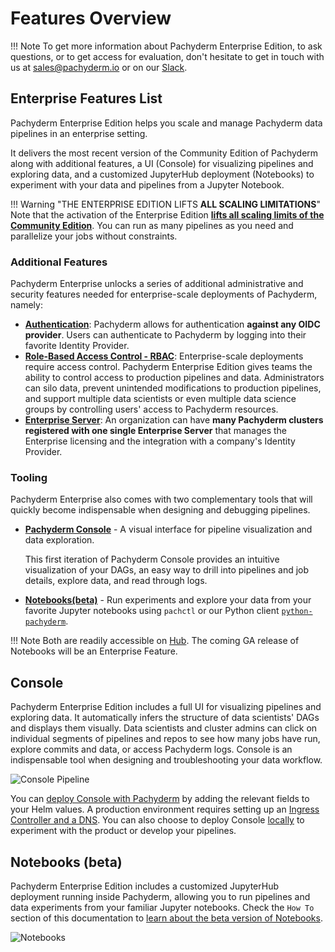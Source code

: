 # Features Overview

!!! Note
     To get more information about Pachyderm Enterprise Edition, to ask questions, or to get access for evaluation, don't hesitate to get in touch with us at [sales@pachyderm.io](mailto:sales@pachyderm.io) or on our [Slack](http://slack.pachyderm.io/). 


## Enterprise Features List

Pachyderm Enterprise Edition helps you scale and manage Pachyderm data pipelines in an enterprise setting.

It delivers the most recent version of the Community Edition of Pachyderm along with additional features, a UI (Console) for visualizing pipelines and exploring data, and a customized JupyterHub deployment (Notebooks) to experiment with your data and pipelines from a Jupyter Notebook.

!!! Warning "THE ENTERPRISE EDITION LIFTS **ALL SCALING LIMITATIONS**"
     Note that the activation of the Enterprise Edition [**lifts all scaling limits of the Community Edition**](../../reference/scaling_limits/). You can run as many pipelines as you need and parallelize your jobs without constraints.


### Additional Features

Pachyderm Enterprise unlocks a series of additional administrative and security features needed for enterprise-scale deployments of Pachyderm, namely:

- [**Authentication**](../auth/authentication/): Pachyderm allows for authentication **against any OIDC provider**. Users can authenticate to Pachyderm by logging into their favorite Identity Provider. 
- [**Role-Based Access Control - RBAC**](../auth/authorization/): Enterprise-scale deployments require access control.  Pachyderm Enterprise Edition gives teams the ability to control access to production pipelines and data.  Administrators can silo data, prevent unintended modifications to production pipelines, and support multiple data scientists or even multiple data science groups by controlling users' access to Pachyderm resources.
- [**Enterprise Server**](../auth/enterprise-server/): An organization can have **many Pachyderm clusters registered with one single Enterprise Server** that manages the Enterprise licensing and the integration with a company's Identity Provider.

### Tooling

Pachyderm Enterprise also comes with two complementary tools that will quickly become indispensable when designing and debugging pipelines.

- [**Pachyderm Console**](#console) - A visual interface for pipeline visualization and data exploration.

    This first iteration of Pachyderm Console provides an intuitive visualization of your DAGs, an easy way to drill into pipelines and job details, explore data, and read through logs.  
    
- [**Notebooks(beta)**](#notebooks-beta) - Run experiments and explore your data from your favorite Jupyter notebooks using `pachctl` or our Python client [`python-pachyderm`](../../reference/clients). 

!!! Note
    Both are readily accessible on [Hub](https://hub.pachyderm.com/). The coming GA release of Notebooks will be an Enterprise Feature.

## Console
Pachyderm Enterprise Edition includes a full UI for visualizing pipelines and exploring data.  It automatically infers the structure of data scientists' DAGs and displays them visually. Data scientists and cluster admins can click on individual segments of pipelines and repos to see how many jobs have run, explore commits and data, or access Pachyderm logs. Console is an indispensable tool when designing and troubleshooting your data workflow.

![Console Pipeline](../images/console-pipeline.png)

You can [deploy Console with Pachyderm](../../deploy-manage/deploy/console/) by adding the relevant fields to your Helm values. A production environment requires setting up an [Ingress Controller and a DNS](../../deploy-manage/deploy/ingress/). You can also choose to deploy Console [locally](../../deploy-manage/deploy/console/#deploy-locally) to experiment with the product or develop your pipelines.

## Notebooks (beta)

Pachyderm Enterprise Edition includes a customized JupyterHub deployment running inside Pachyderm, allowing you to run pipelines and data experiments from your familiar Jupyter notebooks. Check the `How To` section of this documentation 
to [learn about the beta version of Notebooks](../../how-tos/use-pachyderm-ide/).

![Notebooks](../images/notebooks.png)






